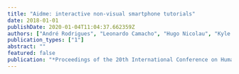 ```yaml
---
title: "Aidme: interactive non-visual smartphone tutorials"
date: 2018-01-01
publishDate: 2020-01-04T11:04:37.662359Z
authors: ["André Rodrigues", "Leonardo Camacho", "Hugo Nicolau", "Kyle Montague", "Tiago Guerreiro"]
publication_types: ["1"]
abstract: ""
featured: false
publication: "*Proceedings of the 20th International Conference on Human-Computer Interaction with Mobile Devices and Services Adjunct*"
---
```


